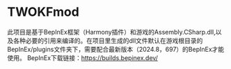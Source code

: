 # TWOKFmod
此项目是基于BepInEx框架（Harmony插件）和游戏的Assembly.CSharp.dll,以及各种必要的引用来编译的。在项目里生成的dll文件默认在游戏根目录的BepInEx/plugins文件夹下，需要配合最新版本（2024.8，697）的BepInEx才能使用。
BepInEx下载链接：https://builds.bepinex.dev/
